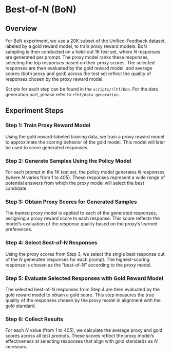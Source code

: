 # Best-of-N (BoN)

## Overview

For BoN experiment, we use a 20K subset of the Unified-Feedback dataset, labeled by a gold reward model, to train proxy reward models. BoN sampling is then conducted on a held-out 1K test set, where $N$ responses are generated per prompt. The proxy model ranks these responses, selecting the top responses based on their proxy scores. The selected responses are then evaluated by the gold reward model, and average scores (both proxy and gold) across the test set reflect the quality of responses chosen by the proxy reward model.

Scripts for each step can be found in the `scripts/rlhf/bon`. For the data generation part, please refer to `rlhf/data_generation`.


## Experiment Steps


### Step 1: Train Proxy Reward Model

Using the gold reward-labeled training data, we train a proxy reward model to approximate the scoring behavior of the gold model. This model will later be used to score generated responses.

### Step 2: Generate Samples Using the Policy Model

For each prompt in the 1K test set, the policy model generates $N$ responses (where $N$ varies from 1 to 405). These responses represent a wide range of potential answers from which the proxy model will select the best candidate.

### Step 3: Obtain Proxy Scores for Generated Samples

The trained proxy model is applied to each of the generated responses, assigning a proxy reward score to each response. This score reflects the model’s evaluation of the response quality based on the proxy’s learned preferences.

### Step 4: Select Best-of-N Responses

Using the proxy scores from Step 3, we select the single best response out of the $N$ generated responses for each prompt. The highest-scoring response is chosen as the “best-of-N” according to the proxy model.

### Step 5: Evaluate Selected Responses with Gold Reward Model

The selected best-of-N responses from Step 4 are then evaluated by the gold reward model to obtain a gold score. This step measures the true quality of the responses chosen by the proxy model in alignment with the gold standard.

### Step 6: Collect Results

For each $N$ value (from 1 to 405), we calculate the average proxy and gold scores across all test prompts. These scores reflect the proxy model’s effectiveness at selecting responses that align with gold standards as $N$ increases.
